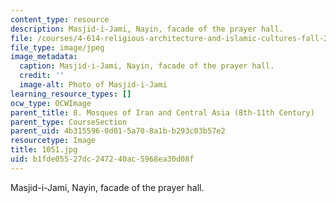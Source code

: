 ```yaml
---
content_type: resource
description: Masjid-i-Jami, Nayin, facade of the prayer hall.
file: /courses/4-614-religious-architecture-and-islamic-cultures-fall-2002/b1fde05527dc247240ac5968ea30d08f_1051.jpg
file_type: image/jpeg
image_metadata:
  caption: Masjid-i-Jami, Nayin, facade of the prayer hall.
  credit: ''
  image-alt: Photo of Masjid-i-Jami
learning_resource_types: []
ocw_type: OCWImage
parent_title: 8. Mosques of Iran and Central Asia (8th-11th Century)
parent_type: CourseSection
parent_uid: 4b315596-0d01-5a70-8a1b-b293c03b57e2
resourcetype: Image
title: 1051.jpg
uid: b1fde055-27dc-2472-40ac-5968ea30d08f
---
```

Masjid-i-Jami, Nayin, facade of the prayer hall.

